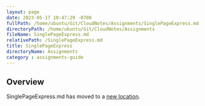 ```yaml
---
layout: page
date: 2023-05-17 10:47:29 -0700
fullPath: /home/ubuntu/Git/CloudNotes/Assignments/SinglePageExpress.md
directoryPath: /home/ubuntu/Git/CloudNotes/Assignments
fileName: SinglePageExpress.md
relativePath: /SinglePageExpress.md
title: SinglePageExpress
directoryName: Assignments
category : assignments-guide
---
```


## Overview

SinglePageExpress.md has moved to a [new location](Express/SinglePageExpress.md).
